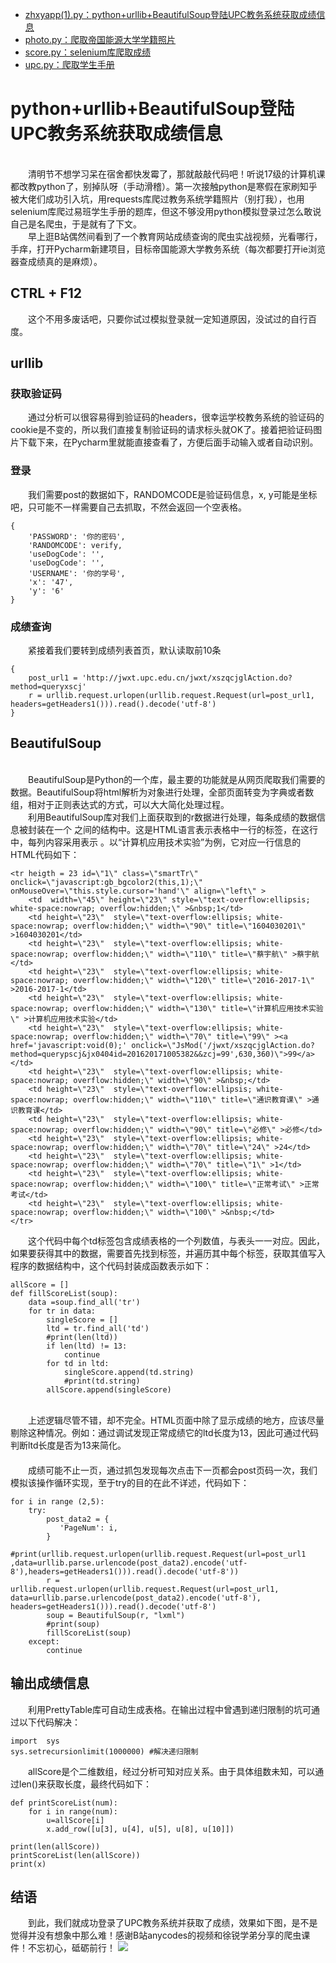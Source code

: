* [zhxyapp(1).py：python+urllib+BeautifulSoup登陆UPC教务系统获取成绩信息](https://github.com/cyh42/UPC/blob/master/zhxyapp(1).py)
* [photo.py：爬取帝国能源大学学籍照片](https://github.com/cyh42/UPC/blob/master/photo.py)
* [score.py：selenium库爬取成绩](https://github.com/cyh42/UPC/blob/master/score.py)
* [upc.py：爬取学生手册](https://github.com/cyh42/UPC/blob/master/upc.py)

# python+urllib+BeautifulSoup登陆UPC教务系统获取成绩信息
<br>　　清明节不想学习呆在宿舍都快发霉了，那就敲敲代码吧！听说17级的计算机课都改教python了，别掉队呀（手动滑稽）。第一次接触python是寒假在家刷知乎被大佬们成功引入坑，用requests库爬过教务系统学籍照片（别打我），也用selenium库爬过易班学生手册的题库，但这不够没用python模拟登录过怎么敢说自己是名爬虫，于是就有了下文。
<br>　　早上逛B站偶然间看到了一个教育网站成绩查询的爬虫实战视频，光看哪行，手痒，打开Pycharm新建项目，目标帝国能源大学教务系统（每次都要打开ie浏览器查成绩真的是麻烦）。
## CTRL + F12
　　这个不用多废话吧，只要你试过模拟登录就一定知道原因，没试过的自行百度。
## urllib
### 获取验证码
　　通过分析可以很容易得到验证码的headers，很幸运学校教务系统的验证码的cookie是不变的，所以我们直接复制验证码的请求标头就OK了。接着把验证码图片下载下来，在Pycharm里就能直接查看了，方便后面手动输入或者自动识别。
### 登录
　　我们需要post的数据如下，RANDOMCODE是验证码信息，x, y可能是坐标吧，只可能不一样需要自己去抓取，不然会返回一个空表格。
```+python
{
    'PASSWORD': '你的密码',
    'RANDOMCODE': verify,
    'useDogCode': '',
    'useDogCode': '',
    'USERNAME': '你的学号',
    'x': '47',
    'y': '6'
}
```
### 成绩查询
　　紧接着我们要转到成绩列表首页，默认读取前10条
```+python
{
    post_url1 = 'http://jwxt.upc.edu.cn/jwxt/xszqcjglAction.do?method=queryxscj'
	r = urllib.request.urlopen(urllib.request.Request(url=post_url1, headers=getHeaders1())).read().decode('utf-8')
}
```
## BeautifulSoup
<br>　　BeautifulSoup是Python的一个库，最主要的功能就是从网页爬取我们需要的数据。BeautifulSoup将html解析为对象进行处理，全部页面转变为字典或者数组，相对于正则表达式的方式，可以大大简化处理过程。
<br>　　利用BeautifulSoup库对我们上面获取到的r数据进行处理，每条成绩的数据信息被封装在一个 <tr></tr>之间的结构中。这是HTML语言表示表格中一行的标签，在这行中，每列内容采用<td></td>表示 。以“计算机应用技术实验”为例，它对应一行信息的HTML代码如下：
```+HTML
<tr heigth = 23 id=\"1\" class=\"smartTr\" onclick=\"javascript:gb_bgcolor2(this,1);\" onMouseOver=\"this.style.cursor='hand'\" align=\"left\" >
	<td  width=\"45\" height=\"23\" style=\"text-overflow:ellipsis; white-space:nowrap; overflow:hidden;\" >&nbsp;1</td>
	<td height=\"23\"  style=\"text-overflow:ellipsis; white-space:nowrap; overflow:hidden;\" width=\"90\" title=\"1604030201\" >1604030201</td>
	<td height=\"23\"  style=\"text-overflow:ellipsis; white-space:nowrap; overflow:hidden;\" width=\"110\" title=\"蔡宇航\" >蔡宇航</td>
	<td height=\"23\"  style=\"text-overflow:ellipsis; white-space:nowrap; overflow:hidden;\" width=\"120\" title=\"2016-2017-1\" >2016-2017-1</td>
	<td height=\"23\"  style=\"text-overflow:ellipsis; white-space:nowrap; overflow:hidden;\" width=\"130\" title=\"计算机应用技术实验\" >计算机应用技术实验</td>
	<td height=\"23\"  style=\"text-overflow:ellipsis; white-space:nowrap; overflow:hidden;\" width=\"70\" title=\"99\" ><a href='javascript:void(0);' onclick=\"JsMod('/jwxt/xszqcjglAction.do?method=querypscj&jx0404id=201620171005382&&zcj=99',630,360)\">99</a></td>
	<td height=\"23\"  style=\"text-overflow:ellipsis; white-space:nowrap; overflow:hidden;\" width=\"90\" >&nbsp;</td>
	<td height=\"23\"  style=\"text-overflow:ellipsis; white-space:nowrap; overflow:hidden;\" width=\"110\" title=\"通识教育课\" >通识教育课</td>
	<td height=\"23\"  style=\"text-overflow:ellipsis; white-space:nowrap; overflow:hidden;\" width=\"90\" title=\"必修\" >必修</td>
	<td height=\"23\"  style=\"text-overflow:ellipsis; white-space:nowrap; overflow:hidden;\" width=\"70\" title=\"24\" >24</td>
	<td height=\"23\"  style=\"text-overflow:ellipsis; white-space:nowrap; overflow:hidden;\" width=\"70\" title=\"1\" >1</td>
	<td height=\"23\"  style=\"text-overflow:ellipsis; white-space:nowrap; overflow:hidden;\" width=\"100\" title=\"正常考试\" >正常考试</td>
	<td height=\"23\"  style=\"text-overflow:ellipsis; white-space:nowrap; overflow:hidden;\" width=\"100\" >&nbsp;</td>
</tr>
```
　　这个代码中每个td标签包含成绩表格的一个列数值，与表头一一对应。因此，如果要获得其中的数据，需要首先找到<tr></tr>标签，并遍历其中每个<td></td>标签，获取其值写入程序的数据结构中，这个代码封装成函数表示如下：
```+python
allScore = []
def fillScoreList(soup):
    data =soup.find_all('tr')
    for tr in data:
        singleScore = []
        ltd = tr.find_all('td')
        #print(len(ltd))
        if len(ltd) != 13:
            continue
        for td in ltd:
            singleScore.append(td.string)
            #print(td.string)
        allScore.append(singleScore)
```
<br>　　上述逻辑尽管不错，却不完全。HTML页面中除了显示成绩的地方，应该尽量剔除这种情况。例如：通过调试发现正常成绩它的ltd长度为13，因此可通过代码判断ltd长度是否为13来简化。
<br>　　
<br>　　成绩可能不止一页，通过抓包发现每次点击下一页都会post页码一次，我们模拟该操作循环实现，至于try的目的在此不详述，代码如下：
```+python
for i in range (2,5):
    try:
        post_data2 = {
           'PageNum': i,
        }
        #print(urllib.request.urlopen(urllib.request.Request(url=post_url1 ,data=urllib.parse.urlencode(post_data2).encode('utf-8'),headers=getHeaders1())).read().decode('utf-8'))
        r = urllib.request.urlopen(urllib.request.Request(url=post_url1, data=urllib.parse.urlencode(post_data2).encode('utf-8'), headers=getHeaders1())).read().decode('utf-8')
        soup = BeautifulSoup(r, "lxml")
        #print(soup)
        fillScoreList(soup)
    except:
        continue
```
## 输出成绩信息
　　利用PrettyTable库可自动生成表格。在输出过程中曾遇到递归限制的坑可通过以下代码解决：
```+python
import  sys
sys.setrecursionlimit(1000000) #解决递归限制
```
　　allScore是个二维数组，经过分析可知对应关系。由于具体组数未知，可以通过len()来获取长度，最终代码如下：
```+python
def printScoreList(num):
    for i in range(num):
        u=allScore[i]
        x.add_row([u[3], u[4], u[5], u[8], u[10]])

print(len(allScore))
printScoreList(len(allScore))
print(x)
```
## 结语
　　到此，我们就成功登录了UPC教务系统并获取了成绩，效果如下图，是不是觉得并没有想象中那么难！感谢B站anycodes的视频和徐锐学弟分享的爬虫课件！不忘初心，砥砺前行！
![](https://github.com/cyh42/UPC/blob/master/cj.jpg)
